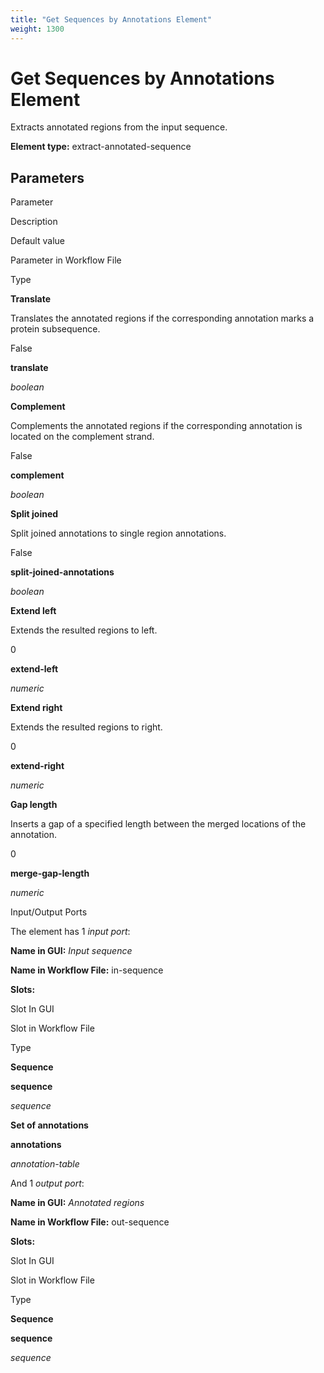 ```yaml
---
title: "Get Sequences by Annotations Element"
weight: 1300
---
```



# Get Sequences by Annotations Element

Extracts annotated regions from the input sequence.

**Element type:** extract-annotated-sequence

Parameters
----------

Parameter

Description

Default value

Parameter in Workflow File

Type

**Translate**

Translates the annotated regions if the corresponding annotation marks a protein subsequence.

False

**translate**

_boolean_

**Complement**

Complements the annotated regions if the corresponding annotation is located on the complement strand.

False

**complement**

_boolean_

**Split joined**

Split joined annotations to single region annotations.

False

**split-joined-annotations**

_boolean_

**Extend left**

Extends the resulted regions to left.

0

**extend-left**

_numeric_

**Extend right**

Extends the resulted regions to right.

0

**extend-right**

_numeric_

**Gap length**

Inserts a gap of a specified length between the merged locations of the annotation.

0

**merge-gap-length**

_numeric_

Input/Output Ports

The element has 1 _input port_:

**Name in GUI:** _Input sequence_

**Name in Workflow File:** in-sequence

**Slots:**

Slot In GUI

Slot in Workflow File

Type

**Sequence**

**sequence**

_sequence_

**Set of annotations**

**annotations**

_annotation-table_

And 1 _output port_:

**Name in GUI:** _Annotated regions_

**Name in Workflow File:** out-sequence

**Slots:**

Slot In GUI

Slot in Workflow File

Type

**Sequence**

**sequence**

_sequence_
